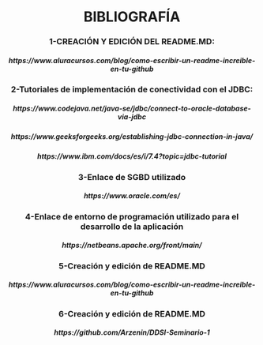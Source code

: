 <h1 align="center"> BIBLIOGRAFÍA </h1>

<h3 align="center">1-CREACIÓN Y EDICIÓN DEL README.MD:</h3>

<h5 align="center">https://www.aluracursos.com/blog/como-escribir-un-readme-increible-en-tu-github</h5>

<h3 align="center">2-Tutoriales de implementación de conectividad con el JDBC:</h3>

<h5 align="center">https://www.codejava.net/java-se/jdbc/connect-to-oracle-database-via-jdbc</h5>
        
<h5 align="center">https://www.geeksforgeeks.org/establishing-jdbc-connection-in-java/</h5>
        
<h5 align="center">https://www.ibm.com/docs/es/i/7.4?topic=jdbc-tutorial</h5>

<h3 align="center">3-Enlace de SGBD utilizado</h3>

<h5 align="center">https://www.oracle.com/es/</h5>

<h3 align="center">4-Enlace de entorno de programación utilizado para el desarrollo de la aplicación</h3>

<h5 align="center">https://netbeans.apache.org/front/main/</h5>

<h3 align="center">5-Creación y edición de README.MD</h3>

<h5 align="center">https://www.aluracursos.com/blog/como-escribir-un-readme-increible-en-tu-github</h5>

<h3 align="center">6-Creación y edición de README.MD</h3>

<h5 align="center">https://github.com/Arzenin/DDSI-Seminario-1</h5>
